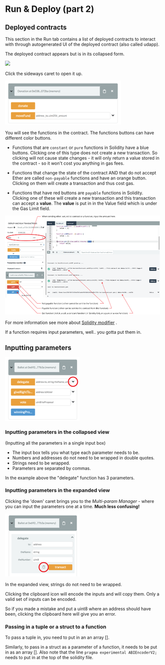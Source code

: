 # Run & Deploy (part 2)

## Deployed contracts

This section in the Run tab contains a list of deployed contracts to interact
with through autogenerated UI of the deployed contract (also called udapp).

The deployed contract appears but is in its collapsed form.

![](images/a-debug2-udapp1a.png)

Click the sideways caret to open it up.

![](images/a-debug3-udapp2.png)

You will see the functions in the contract. The functions buttons can have
different color buttons.

- Functions that are `constant` or `pure` functions in Solidity have a blue
  buttons. Clicking one of this type does not create a new transaction. So
  clicking will not cause state changes - it will only return a value stored in
  the contract - so it won't cost you anything in gas fees.

- Functions that change the state of the contract AND that do not accept Ether
  are called `non-payable` functions and have an orange button. Clicking on them
  will create a transaction and thus cost gas.

- Functions that have red buttons are `payable` functions in Solidity. Clicking
  one of these will create a new transaction and this transaction can accept a
  **value**. The **value** is put in in the Value field which is under the Gas
  Limit field.

![](images/a-jvm-calling-instance.png)

For more information see more about
[Solidity modifier](http://solidity.readthedocs.io/en/develop/miscellaneous.html?highlight=pure#modifiers)
.

If a function requires input parameters, well.. you gotta put them in.

## Inputting parameters

![](images/a-udapp-inputs.png)

### Inputting parameters in the collapsed view

(Inputting all the parameters in a single input box)

- The input box tells you what type each parameter needs to be.
- Numbers and addresses do not need to be wrapped in double quotes.
- Strings need to be wrapped.
- Parameters are separated by commas.

In the example above the "delegate" function has 3 parameters.

### Inputting parameters in the expanded view

Clicking the 'down' caret brings you to the _Multi-param Manager_ - where you
can input the parameters one at a time. **Much less confusing!**

![](images/a-udapp-multi-param-man.png)

In the expanded view, strings do not need to be wrapped.

Clicking the clipboard icon will encode the inputs and will copy them. Only a
valid set of inputs can be encoded.

So if you made a mistake and put a uint8 where an address should have been,
clicking the clipboard here will give you an error.

### Passing in a tuple or a struct to a function

To pass a tuple in, you need to put in an an array [].

Similarly, to pass in a struct as a parameter of a function, it needs to be put
in as an array []. Also note that the line `pragma experimental ABIEncoderV2;`
needs to put in at the top of the solidity file.
